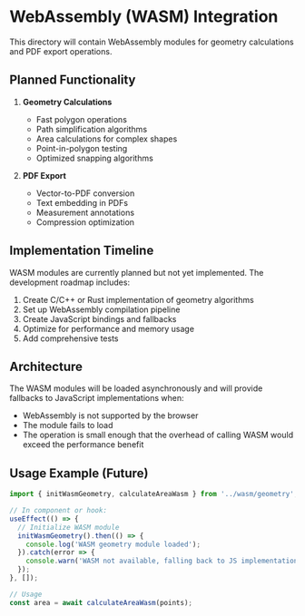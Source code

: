
# WebAssembly (WASM) Integration

This directory will contain WebAssembly modules for geometry calculations and PDF export operations.

## Planned Functionality

1. **Geometry Calculations**
   - Fast polygon operations
   - Path simplification algorithms
   - Area calculations for complex shapes
   - Point-in-polygon testing
   - Optimized snapping algorithms

2. **PDF Export**
   - Vector-to-PDF conversion
   - Text embedding in PDFs
   - Measurement annotations
   - Compression optimization

## Implementation Timeline

WASM modules are currently planned but not yet implemented. The development roadmap includes:

1. Create C/C++ or Rust implementation of geometry algorithms
2. Set up WebAssembly compilation pipeline
3. Create JavaScript bindings and fallbacks
4. Optimize for performance and memory usage
5. Add comprehensive tests

## Architecture

The WASM modules will be loaded asynchronously and will provide fallbacks to JavaScript implementations when:
- WebAssembly is not supported by the browser
- The module fails to load
- The operation is small enough that the overhead of calling WASM would exceed the performance benefit

## Usage Example (Future)

```typescript
import { initWasmGeometry, calculateAreaWasm } from '../wasm/geometry';

// In component or hook:
useEffect(() => {
  // Initialize WASM module
  initWasmGeometry().then(() => {
    console.log('WASM geometry module loaded');
  }).catch(error => {
    console.warn('WASM not available, falling back to JS implementation', error);
  });
}, []);

// Usage
const area = await calculateAreaWasm(points);
```
